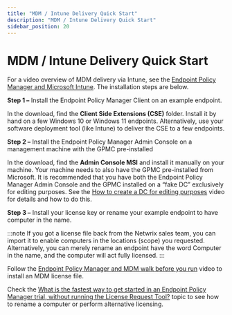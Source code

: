 ```yaml
---
title: "MDM / Intune Delivery Quick Start"
description: "MDM / Intune Delivery Quick Start"
sidebar_position: 20
---
```


# MDM / Intune Delivery Quick Start

For a video overview of MDM delivery via Intune, see the
[Endpoint Policy Manager and Microsoft Intune](/docs/endpointpolicymanager/gettingstarted/mdm/videos/gettingstarted/microsoftintune.md). The installation
steps are below.

**Step 1 –** Install the Endpoint Policy Manager Client on an example endpoint.

In the download, find the **Client Side Extensions (CSE)** folder. Install it by hand on a few
Windows 10 or Windows 11 endpoints. Alternatively, use your software deployment tool (like Intune)
to deliver the CSE to a few endpoints.

**Step 2 –** Install the Endpoint Policy Manager Admin Console on a management machine with the GPMC
pre-installed

In the download, find the **Admin Console MSI** and install it manually on your machine. Your
machine needs to also have the GPMC pre-installed from Microsoft. It is recommended that you have
both the Endpoint Policy Manager Admin Console and the GPMC installed on a “fake DC” exclusively for
editing purposes. See the
[How to create a DC for editing purposes](/docs/endpointpolicymanager/gettingstarted/cloud/videos/testlabbestpractices/createdc.md) video for details
and how to do this.

**Step 3 –** Install your license key or rename your example endpoint to have computer in the name.

:::note
If you got a license file back from the Netwrix sales team, you can import it to enable
computers in the locations (scope) you requested. Alternatively, you can merely rename an endpoint
have the word Computer in the name, and the computer will act fully licensed.
:::


Follow the [Endpoint Policy Manager and MDM walk before you run](/docs/endpointpolicymanager/gettingstarted/mdm/videos/gettingstarted/testsample.md)
video to install an MDM license file.

Check the
[What is the fastest way to get started in an Endpoint Policy Manager trial, without running the License Request Tool?](/docs/endpointpolicymanager/licensing/knowledgebase/requestingall/trial.md)
topic to see how to rename a computer or perform alternative licensing.
